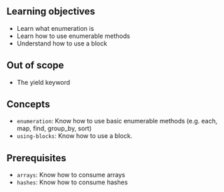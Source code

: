 ## Learning objectives

- Learn what enumeration is
- Learn how to use enumerable methods
- Understand how to use a block

## Out of scope

- The yield keyword

## Concepts

- `enumeration`: Know how to use basic enumerable methods (e.g. each, map, find, group_by, sort)
- `using-blocks`: Know how to use a block.

## Prerequisites

- `arrays`: Know how to consume arrays
- `hashes`: Know how to consume hashes
